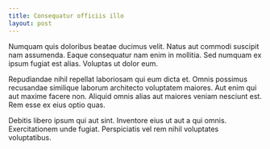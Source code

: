 ```yaml
---
title: Consequatur officiis illo
layout: post
---
```

Numquam quis doloribus beatae ducimus velit. Natus aut commodi suscipit nam assumenda. Eaque consequatur nam enim in mollitia. Sed numquam ex ipsum fugiat est alias. Voluptas ut dolor eum.

Repudiandae nihil repellat laboriosam qui eum dicta et. Omnis possimus recusandae similique laborum architecto voluptatem maiores. Aut enim qui aut maxime facere non. Aliquid omnis alias aut maiores veniam nesciunt est. Rem esse ex eius optio quas.

Debitis libero ipsum qui aut sint. Inventore eius ut aut a qui omnis. Exercitationem unde fugiat. Perspiciatis vel rem nihil voluptates voluptatibus.
